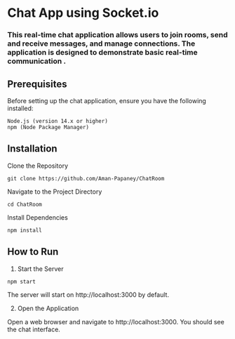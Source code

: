 
# Chat App using Socket.io
### This real-time chat application allows users to join rooms, send and receive messages, and manage connections. The application is designed to demonstrate basic real-time communication .

## Prerequisites

Before setting up the chat application, ensure you have the following installed:

    Node.js (version 14.x or higher)
    npm (Node Package Manager)

## Installation

Clone the Repository

`git clone https://github.com/Aman-Papaney/ChatRoom`

Navigate to the Project Directory

`cd ChatRoom`

Install Dependencies

`npm install`


## How to Run

1. Start the Server

`npm start`

The server will start on http://localhost:3000 by default.

2. Open the Application

Open a web browser and navigate to http://localhost:3000. You should see the chat interface.




